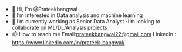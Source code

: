 - 👋 Hi, I’m @Prateekbangwal
- 👀 I’m interested in Data analysis and machine learning
- 🌱 I’m currently working as Senior Data Analyst
-I’m looking to collaborate on ML/DL/Analysis projects
- 📫 How to reach me Email:prateekbangwal22@gmail.com
                     Linkedln : https://www.linkedin.com/in/prateek-bangwal/

<!---
Prateekbangwal/Prateekbangwal is a ✨ special ✨ repository because its `README.md` (this file) appears on your GitHub profile.
You can click the Preview link to take a look at your changes.
--->
